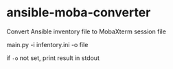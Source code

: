 # ansible-moba-converter
Convert Ansible inventory file to MobaXterm session file

main.py -i infentory.ini -o file

if `-o` not set, print result in stdout
